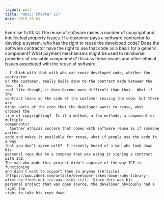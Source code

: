 ```yaml
---
layout: post
title: "HW15: Chapter 15"
date: 2019-10-01
---
```


  Exercise 15.10:
    Q: The reuse of software raises a number of copyright and intellectual
       property issues. If a customer pays a software contractor to develop a
       system, who has the right to reuse the developed code? Does the software
       contractor have the right to use that code as a basis for a generic
       component? What payment mechanisms might be used to reimburse providers
       of reusable components? Discuss these issues and other ethical issues
       associated with the reuse of software.

      I think with that with who can reuse developed code, whether the contractor
    or the customer, really boils down to the contract made between the two.  In
    real life though, it does become more difficult than that.  What if the
    contract leans on the side of the customer reusing the code, but there are
    minor parts of the code that the developer wants to reuse, what crosses the
    line of copyrighting?  Is it a method, a few methods, a component or multiple
    components?  
      Another ethical concern that comes with software reuse is if someone writes
    code and makes it available for reuse, what if people use the code in a way
    that you don't agree with?  I recently heard of a man who took down his
    personal repo due to a company that was using it signing a contract with ICE.  
    The man who made this project didn't approve of the way ICE is functioning
    and didn't want to support them in anyway ([Article](https://www.zdnet.com/article/developer-takes-down-ruby-library-after-he-finds-out-ice-was-using-it/).  Since this was his
    personal project that was open source, the developer obviously had a right the
    right to take his repo down.
